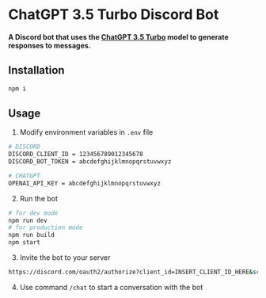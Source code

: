 # ChatGPT 3.5 Turbo Discord Bot

#### A Discord bot that uses the [ChatGPT 3.5 Turbo](https://huggingface.co/microsoft/DialoGPT-medium) model to generate responses to messages.

## Installation
```bash
npm i
```

## Usage
1) Modify environment variables in `.env` file
```bash
# DISCORD
DISCORD_CLIENT_ID = 123456789012345678
DISCORD_BOT_TOKEN = abcdefghijklmnopqrstuvwxyz

# CHATGPT
OPENAI_API_KEY = abcdefghijklmnopqrstuvwxyz
```

2) Run the bot

```bash
# for dev mode
npm run dev
# for production mode
npm run build
npm start
```

3) Invite the bot to your server

```bash
https://discord.com/oauth2/authorize?client_id=INSERT_CLIENT_ID_HERE&scope=bot&permissions=8
```

4) Use command `/chat` to start a conversation with the bot